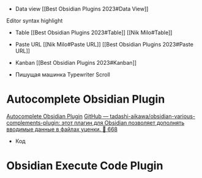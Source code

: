 - Data view 
[[Best Obsidian Plugins 2023#Data View]]


Editor syntax highlight
- Table
[[Best Obsidian Plugins 2023#Table]]
[[Nik Milo#Table]]

- Paste URL
[[Nik Milo#Paste URL]]
[[Best Obsidian Plugins 2023#Paste URL]]


- Kanban
[[Best Obsidian Plugins 2023#Kanban]]

- Пишущая машинка
Typewriter Scroll

# Autocomplete Obsidian Plugin

[Autocomplete Obsidian Plugin](https://github.com/Yeboster/autocomplete-obsidian)
[GitHub — tadashi-aikawa/obsidian-various-complements-plugin: этот плагин для Obsidian позволяет дополнять вводимые данные в файлах уценки. 🦉 668](https://github.com/tadashi-aikawa/obsidian-various-complements-plugin)

- Код
# Obsidian Execute Code Plugin











